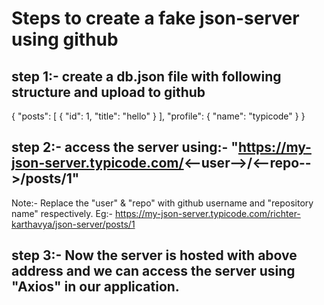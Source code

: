 # Steps to create a fake json-server using github

## step 1:- create a db.json file with following structure and upload to github

{
    "posts": [
        {
            "id": 1,
            "title": "hello"
        }
    ],
    "profile": {
        "name": "typicode"
    }
}

## step 2:- access the server using:- "https://my-json-server.typicode.com/<--user-->/<--repo-->/posts/1"
Note:- Replace the "user" & "repo" with github username and "repository name" respectively.
Eg:- https://my-json-server.typicode.com/richter-karthavya/json-server/posts/1

## step 3:- Now the server is hosted with above address and we can access the server using "Axios" in our application.
